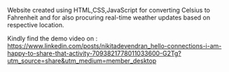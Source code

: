 Website created using HTML,CSS,JavaScript for converting Celsius to Fahrenheit and for also procuring real-time weather updates based on respective location.

Kindly find the demo video on : https://www.linkedin.com/posts/nikitadevendran_hello-connections-i-am-happy-to-share-that-activity-7093821778011033600-G2Tg?utm_source=share&utm_medium=member_desktop
